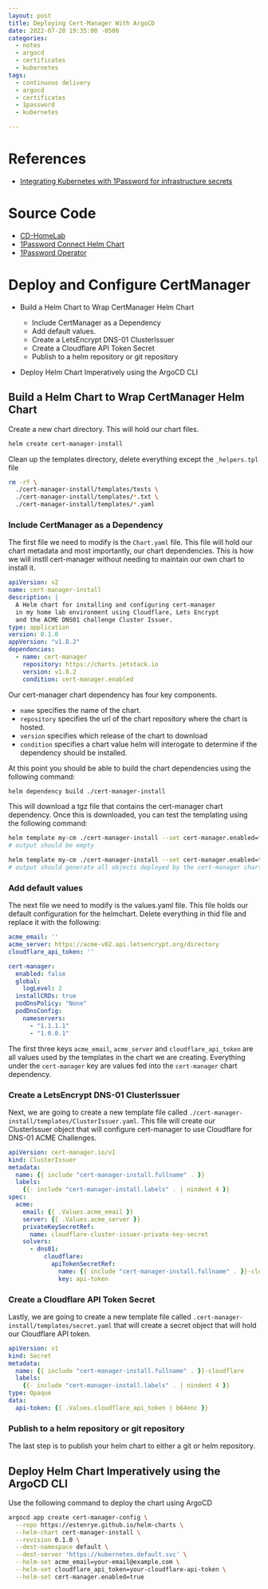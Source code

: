 ```yaml
---
layout: post
title: Deploying Cert-Manager With ArgoCD
date: 2022-07-20 19:35:00 -0500
categories:
  - notes
  - argocd
  - certificates
  - kubernetes
tags:
  - continuous delivery
  - argocd
  - certificates
  - 1password
  - kubernetes

---
```


# References

- [Integrating Kubernetes with 1Password for infrastructure secrets](https://blog.bennycornelissen.nl/post/onepassword-on-kubernetes/)

# Source Code

- [CD-HomeLab](https://github.com/estenrye/cd-homelab)
- [1Password Connect Helm Chart](https://github.com/1Password/connect-helm-charts)
- [1Password Operator](https://github.com/1Password/onepassword-operator)

# Deploy and Configure CertManager

- Build a Helm Chart to Wrap CertManager Helm Chart
  - Include CertManager as a Dependency
  - Add default values.
  - Create a LetsEncrypt DNS-01 ClusterIssuer
  - Create a Cloudflare API Token Secret
  - Publish to a helm repository or git repository
  
- Deploy Helm Chart Imperatively using the ArgoCD CLI
  
## Build a Helm Chart to Wrap CertManager Helm Chart

Create a new chart directory.   This will hold our chart files.

```bash
helm create cert-manager-install
```

Clean up the templates directory, delete everything except the
`_helpers.tpl` file

```bash
rm -rf \
  ./cert-manager-install/templates/tests \
  ./cert-manager-install/templates/*.txt \
  ./cert-manager-install/templates/*.yaml
```

### Include CertManager as a Dependency

The first file we need to modify is the `Chart.yaml` file.
This file will hold our chart metadata and most importantly,
our chart dependencies.  This is how we will instll cert-manager
without needing to maintain our own chart to install it.

```yaml
apiVersion: v2
name: cert-manager-install
description: |
  A Helm chart for installing and configuring cert-manager
  in my home lab environment using Cloudflare, Lets Encrypt
  and the ACME DNS01 challenge Cluster Issuer.
type: application
version: 0.1.0
appVersion: "v1.8.2"
dependencies:
  - name: cert-manager
    repository: https://charts.jetstack.io
    version: v1.8.2
    condition: cert-manager.enabled
```

Our cert-manager chart dependency has four key components.

- `name` specifies the name of the chart.
- `repository` specifies the url of the chart repository where the chart is hosted.
- `version` specifies which release of the chart to download
- `condition` specifies a chart value helm will interogate to determine if the
  dependency should be installed.

At this point you should be able to build the chart dependencies using the following command:

```bash
helm dependency build ./cert-manager-install
```

This will download a tgz file that contains the cert-manager chart dependency.  Once this is
downloaded, you can test the templating using the following command:

```bash
helm template my-cm ./cert-manager-install --set cert-manager.enabled=false
# output should be empty

helm template my-cm ./cert-manager-install --set cert-manager.enabled=true
# output should generate all objects deployed by the cert-manager chart dependency.
```

### Add default values

The next file we need to modify is the values.yaml file.  This file holds our default
configuration for the helmchart.  Delete everything in thid file and replace it with the
following:

```yaml
acme_email: ''
acme_server: https://acme-v02.api.letsencrypt.org/directory
cloudflare_api_token: ''

cert-manager:
  enabled: false
  global:
    logLevel: 2
  installCRDs: true
  podDnsPolicy: "None"
  podDnsConfig:
    nameservers:
      - "1.1.1.1"
      - "1.0.0.1"
```

The first three keys `acme_email`, `acme_server` and `cloudflare_api_token` are
all values used by the templates in the chart we are creating.  Everything under
the `cert-manager` key are values fed into the `cert-manager` chart dependency.

### Create a LetsEncrypt DNS-01 ClusterIssuer

Next, we are going to create a new template file called
`./cert-manager-install/templates/ClusterIssuer.yaml`.  This file will create our
ClusterIssuer object that will configure cert-manager to use Cloudflare for DNS-01
ACME Challenges.

```yaml
apiVersion: cert-manager.io/v1
kind: ClusterIssuer
metadata:
  name: {{ include "cert-manager-install.fullname" . }}
  labels:
    {{- include "cert-manager-install.labels" . | nindent 4 }}
spec:
  acme:
    email: {{ .Values.acme_email }}
    server: {{ .Values.acme_server }}
    privateKeySecretRef:
      name: cloudflare-cluster-issuer-private-key-secret
    solvers:
      - dns01:
          cloudflare:
            apiTokenSecretRef:
              name: {{ include "cert-manager-install.fullname" . }}-cloudflare
              key: api-token
```

### Create a Cloudflare API Token Secret

Lastly, we are going to create a new template file called
`.cert-manager-install/templates/secret.yaml` that will create a secret object that
will hold our Cloudflare API token.

```yaml
apiVersion: v1
kind: Secret
metadata:
  name: {{ include "cert-manager-install.fullname" . }}-cloudflare
  labels:
    {{- include "cert-manager-install.labels" . | nindent 4 }}
type: Opaque
data:
  api-token: {{ .Values.cloudflare_api_token | b64enc }}
```

### Publish to a helm repository or git repository

The last step is to publish your helm chart to either a git or helm repository.

## Deploy Helm Chart Imperatively using the ArgoCD CLI

Use the following command to deploy the chart using ArgoCD

```bash
argocd app create cert-manager-config \
  --repo https://estenrye.github.io/helm-charts \
  --helm-chart cert-manager-install \
  --revision 0.1.0 \
  --dest-namespace default \
  --dest-server 'https://kubernetes.default.svc' \
  --helm-set acme_email=your-email@example.com \
  --helm-set cloudflare_api_token=your-cloudflare-api-token \
  --helm-set cert-manager.enabled=true
```